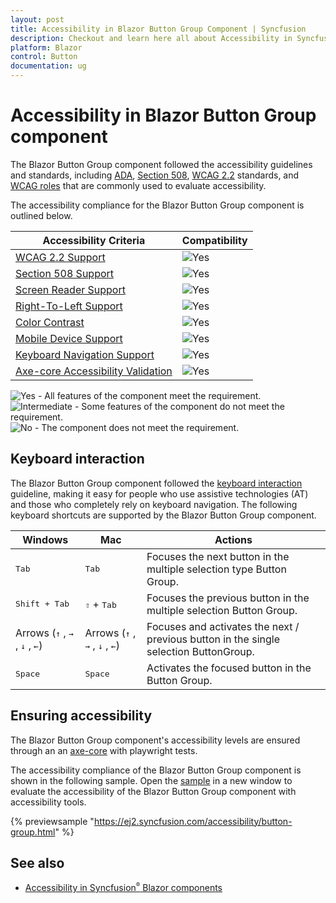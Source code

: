 ```yaml
---
layout: post
title: Accessibility in Blazor Button Group Component | Syncfusion
description: Checkout and learn here all about Accessibility in Syncfusion Blazor Button component and much more.
platform: Blazor
control: Button
documentation: ug
---
```


# Accessibility in Blazor Button Group component

The Blazor Button Group component followed the accessibility guidelines and standards, including [ADA](https://www.ada.gov/), [Section 508](https://www.section508.gov/), [WCAG 2.2](https://www.w3.org/TR/WCAG22/) standards, and [WCAG roles](https://www.w3.org/TR/wai-aria/#roles) that are commonly used to evaluate accessibility.

The accessibility compliance for the Blazor Button Group component is outlined below.

| Accessibility Criteria | Compatibility |
| -- | -- |
| [WCAG 2.2 Support](../common/accessibility#accessibility-standards) | <img src="https://cdn.syncfusion.com/content/images/landing-page/yes.png" alt="Yes"> |
| [Section 508 Support](../common/accessibility#accessibility-standards) | <img src="https://cdn.syncfusion.com/content/images/landing-page/yes.png" alt="Yes"> |
| [Screen Reader Support](../common/accessibility#screen-reader-support) | <img src="https://cdn.syncfusion.com/content/images/landing-page/yes.png" alt="Yes">  |
| [Right-To-Left Support](../common/accessibility#right-to-left-support) | <img src="https://cdn.syncfusion.com/content/images/landing-page/yes.png" alt="Yes"> |
| [Color Contrast](../common/accessibility#color-contrast) | <img src="https://cdn.syncfusion.com/content/images/landing-page/yes.png" alt="Yes"> |
| [Mobile Device Support](../common/accessibility#mobile-device-support) | <img src="https://cdn.syncfusion.com/content/images/landing-page/yes.png" alt="Yes"> |
| [Keyboard Navigation Support](../common/accessibility#keyboard-navigation-support) |<img src="https://cdn.syncfusion.com/content/images/landing-page/yes.png" alt="Yes"> |
| [Axe-core Accessibility Validation](../common/accessibility#ensuring-accessibility) | <img src="https://cdn.syncfusion.com/content/images/landing-page/yes.png" alt="Yes"> |

<style>
    .post .post-content img {
        display: inline-block;
        margin: 0.5em 0;
    }
</style>

<div><img src="https://cdn.syncfusion.com/content/images/landing-page/yes.png" alt="Yes"> - All features of the component meet the requirement.</div>

<div><img src="https://cdn.syncfusion.com/content/images/landing-page/intermediate.png" alt="Intermediate"> - Some features of the component do not meet the requirement.</div>

<div><img src="https://cdn.syncfusion.com/content/images/landing-page/no.png" alt="No"> - The component does not meet the requirement.</div>

## Keyboard interaction

The Blazor Button Group component followed the [keyboard interaction](https://www.w3.org/WAI/ARIA/apg/patterns/button/#keyboardinteraction) guideline, making it easy for people who use assistive technologies (AT) and those who completely rely on keyboard navigation. The following keyboard shortcuts are supported by the Blazor Button Group component.

| Windows | Mac | Actions |
| --- | --- | --- |
| <kbd>Tab</kbd> | <kbd>Tab</kbd> | Focuses the next button in the multiple selection type Button Group. |
| <kbd>Shift + Tab</kbd> | <kbd>⇧</kbd> + <kbd>Tab</kbd> | Focuses the previous button in the multiple selection Button Group. |
| Arrows (<kbd>↑</kbd> , <kbd>→</kbd> , <kbd>↓</kbd> , <kbd>←</kbd>) | Arrows (<kbd>↑</kbd> , <kbd>→</kbd> , <kbd>↓</kbd> , <kbd>←</kbd>) | Focuses and activates the next / previous button in the single selection ButtonGroup. |
| <kbd>Space</kbd> | <kbd>Space</kbd> | Activates the focused button in the Button Group. |

## Ensuring accessibility

The Blazor Button Group component's accessibility levels are ensured through an an [axe-core](https://www.nuget.org/packages/Deque.AxeCore.Playwright) with playwright tests.

The accessibility compliance of the Blazor Button Group component is shown in the following sample. Open the [sample](https://blazor.syncfusion.com/accessibility/button-group) in a new window to evaluate the accessibility of the Blazor Button Group component with accessibility tools.

{% previewsample "https://ej2.syncfusion.com/accessibility/button-group.html" %}

## See also

* [Accessibility in Syncfusion<sup style="font-size:70%">&reg;</sup> Blazor components](https://blazor.syncfusion.com/documentation/common/accessibility)